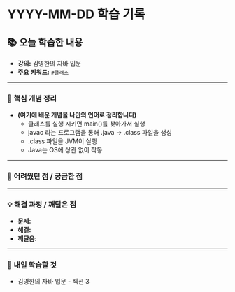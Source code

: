 # YYYY-MM-DD 학습 기록

## 📚 오늘 학습한 내용

- **강의:** 김영한의 자바 입문
- **주요 키워드:** `#클래스`

---

### 🧠 핵심 개념 정리

- **(여기에 배운 개념을 나만의 언어로 정리합니다)**
  - 클래스를 실행 시키면 main()를 찾아가서 실행
  - javac 라는 프로그램을 통해 .java -> .class 파일을 생성
  - .class 파일을 JVM이 실행
  - Java는 OS에 상관 없이 작동

---

### 🤔 어려웠던 점 / 궁금한 점

---

### 💡 해결 과정 / 깨달은 점

- **문제:** 
- **해결:** 
- **깨달음:** 

---

### 🚀 내일 학습할 것

- 김영한의 자바 입문 - 섹션 3